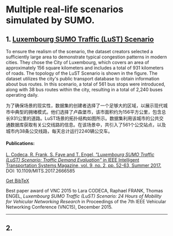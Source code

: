 # Multiple real-life scenarios simulated by SUMO.

## 1. [Luxembourg SUMO Traffic (LuST) Scenario](https://github.com/lcodeca/LuSTScenario)

To ensure the realism of the scenario, the dataset creators selected a sufficiently large area to demonstrate typical congestion patterns in modern cities. They chose the City of Luxembourg, which covers an area of approximately 156 square kilometers and includes a total of 931 kilometers of roads. The topology of the LuST Scenario is shown in the figure. The dataset utilizes the city's public transport database to obtain information about bus routes. In this scenario, a total of 561 bus stops were introduced, along with 38 bus routes within the city, resulting in a total of 2,240 buses operating daily.

为了确保场景的现实性，数据集的创建者选择了一个足够大的区域，以展示现代城市中典型的拥堵模式。他们选择了卢森堡市，该市面积约为156平方公里，包含总长931公里的道路。LuST场景的拓扑结构如图所示。数据集利用该城市的公共交通数据库获取有关公交线路的信息。在该场景中，共引入了561个公交站点，以及城市内38条公交线路，每天总计运行2240辆公交车。

#### Publications:

[L. Codeca, R. Frank, S. Faye and T. Engel,
*"Luxembourg SUMO Traffic (LuST) Scenario: Traffic Demand Evaluation"*
in IEEE Intelligent Transportation Systems Magazine, vol. 9, no. 2, pp. 52-63, Summer 2017.](http://ieeexplore.ieee.org/stamp/stamp.jsp?tp=&arnumber=7906642&isnumber=7904753)
DOI: 10.1109/MITS.2017.2666585

[Get BibTeX](https://github.com/lcodeca/LuSTScenario/blob/master/BibTeX.bib)

Best paper award of VNC 2015 to Lara CODECA, Raphael FRANK, Thomas ENGEL,
*Luxembourg SUMO Traffic (LuST) Scenario: 24 Hours of Mobility for Vehicular Networking Research*
in Proceedings of the 7th IEEE Vehicular Networking Conference (VNC15), December 2015.

---

## 2.
